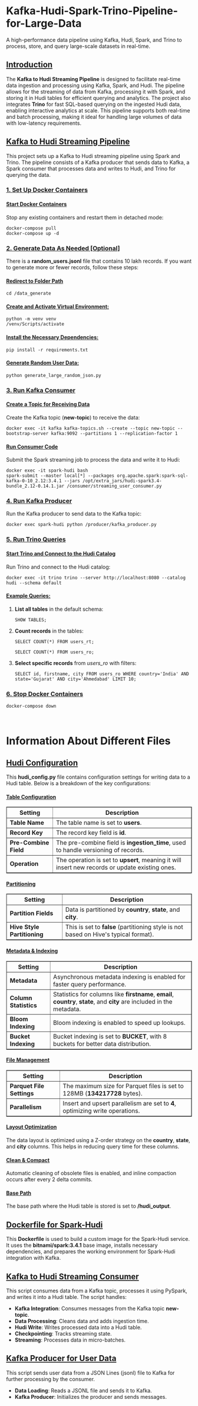 <!DOCTYPE html>
<html lang="en">
<head>
<meta charset="UTF-8">
<meta name="viewport" content="width=device-width, initial-scale=1.0">
</head>
<body>
<h1><b>Kafka-Hudi-Spark-Trino-Pipeline-for-Large-Data</b></h1>
<p>A high-performance data pipeline using Kafka, Hudi, Spark, and Trino to process, store, and query large-scale datasets in real-time.</p>

<h2><u>Introduction</u></h2>
<p>The <b>Kafka to Hudi Streaming Pipeline</b> is designed to facilitate real-time data ingestion and processing using Kafka, Spark, and Hudi. The pipeline allows for the streaming of data from Kafka, processing it with Spark, and storing it in Hudi tables for efficient querying and analytics. The project also integrates <b>Trino</b> for fast SQL-based querying on the ingested Hudi data, enabling interactive analytics at scale. This pipeline supports both real-time and batch processing, making it ideal for handling large volumes of data with low-latency requirements.</p>

<h2><u>Kafka to Hudi Streaming Pipeline</u></h2>
<p>This project sets up a Kafka to Hudi streaming pipeline using Spark and Trino. The pipeline consists of a Kafka producer that sends data to Kafka, a Spark consumer that processes data and writes to Hudi, and Trino for querying the data.</p>

<h3><u>1. Set Up Docker Containers</u></h3>
<h4><u>Start Docker Containers</u></h4>
<p>Stop any existing containers and restart them in detached mode:</p>
<pre><code>docker-compose pull
docker-compose up -d</code></pre>

<h3><u>2. Generate Data As Needed [Optional]</u></h3>
<p>There is a <b>random_users.jsonl</b> file that contains 10 lakh records. If you want to generate more or fewer records, follow these steps:</p>

<h4><u>Redirect to Folder Path</u></h4>
<pre><code>cd /data_generate</code></pre>

<h4><u>Create and Activate Virtual Environment:</u></h4>
<pre><code>python -m venv venv
/venv/Scripts/activate</code></pre>

<h4><u>Install the Necessary Dependencies:</u></h4>
<pre><code>pip install -r requirements.txt</code></pre>

<h4><u>Generate Random User Data:</u></h4>
<pre><code>python generate_large_random_json.py</code></pre>

<h3><u>3. Run Kafka Consumer</u></h3>
<h4><u>Create a Topic for Receiving Data</u></h4>
<p>Create the Kafka topic (<b>new-topic</b>) to receive the data:</p>
<pre><code>docker exec -it kafka kafka-topics.sh --create --topic new-topic --bootstrap-server kafka:9092 --partitions 1 --replication-factor 1</code></pre>

<h4><u>Run Consumer Code</u></h4>
<p>Submit the Spark streaming job to process the data and write it to Hudi:</p>
<pre><code>docker exec -it spark-hudi bash
spark-submit --master local[*] --packages org.apache.spark:spark-sql-kafka-0-10_2.12:3.4.1 --jars /opt/extra_jars/hudi-spark3.4-bundle_2.12-0.14.1.jar /consumer/streaming_user_consumer.py</code></pre>

<h3><u>4. Run Kafka Producer</u></h3>
<p>Run the Kafka producer to send data to the Kafka topic:</p>
<pre><code>docker exec spark-hudi python /producer/kafka_producer.py</code></pre>

<h3><u>5. Run Trino Queries</u></h3>
<h4><u>Start Trino and Connect to the Hudi Catalog</u></h4>
<p>Run Trino and connect to the Hudi catalog:</p>
<pre><code>docker exec -it trino trino --server http://localhost:8080 --catalog hudi --schema default</code></pre>

<h4><u>Example Queries:</u></h4>
<ol>
<li><b>List all tables</b> in the default schema:
<pre><code>SHOW TABLES;</code></pre>
</li>
<li><b>Count records</b> in the tables:
<pre><code>SELECT COUNT(*) FROM users_rt;</code></pre>
<pre><code>SELECT COUNT(*) FROM users_ro;</code></pre>
</li>
<li><b>Select specific records</b> from <i>users_ro</i> with filters:
<pre><code>SELECT id, firstname, city FROM users_ro WHERE country='India' AND state='Gujarat' AND city='Ahmedabad' LIMIT 10;</code></pre>
</li>
</ol>

<h3><u>6. Stop Docker Containers</u></h3>
<pre><code>docker-compose down</code></pre>
<br>
<h1>Information About Different Files</h1>
<h2><u>Hudi Configuration</u></h2>

<p>This <b>hudi_config.py</b> file contains configuration settings for writing data to a Hudi table. Below is a breakdown of the key configurations:</p>

<h4><u>Table Configuration</u></h4>
<table border="1">
<tr>
<th><b>Setting</b></th>
<th><b>Description</b></th>
</tr>
<tr>
<td><b>Table Name</b></td>
<td>The table name is set to <b>users</b>.</td>
</tr>
<tr>
<td><b>Record Key</b></td>
<td>The record key field is <b>id</b>.</td>
</tr>
<tr>
<td><b>Pre-Combine Field</b></td>
<td>The pre-combine field is <b>ingestion_time</b>, used to handle versioning of records.</td>
</tr>
<tr>
<td><b>Operation</b></td>
<td>The operation is set to <b>upsert</b>, meaning it will insert new records or update existing ones.</td>
</tr>
</table>

<h4><u>Partitioning</u></h4>
<table border="1">
<tr>
<th><b>Setting</b></th>
<th><b>Description</b></th>
</tr>
<tr>
<td><b>Partition Fields</b></td>
<td>Data is partitioned by <b>country</b>, <b>state</b>, and <b>city</b>.</td>
</tr>
<tr>
<td><b>Hive Style Partitioning</b></td>
<td>This is set to <b>false</b> (partitioning style is not based on Hive's typical format).</td>
</tr>
</table>

<h4><u>Metadata & Indexing</u></h4>
<table border="1">
<tr>
<th><b>Setting</b></th>
<th><b>Description</b></th>
</tr>
<tr>
<td><b>Metadata</b></td>
<td>Asynchronous metadata indexing is enabled for faster query performance.</td>
</tr>
<tr>
<td><b>Column Statistics</b></td>
<td>Statistics for columns like <b>firstname</b>, <b>email</b>, <b>country</b>, <b>state</b>, and <b>city</b> are included in the metadata.</td>
</tr>
<tr>
<td><b>Bloom Indexing</b></td>
<td>Bloom indexing is enabled to speed up lookups.</td>
</tr>
<tr>
<td><b>Bucket Indexing</b></td>
<td>Bucket indexing is set to <b>BUCKET</b>, with 8 buckets for better data distribution.</td>
</tr>
</table>

<h4><u>File Management</u></h4>
<table border="1">
<tr>
<th><b>Setting</b></th>
<th><b>Description</b></th>
</tr>
<tr>
<td><b>Parquet File Settings</b></td>
<td>The maximum size for Parquet files is set to 128MB (<b>134217728</b> bytes).</td>
</tr>
<tr>
<td><b>Parallelism</b></td>
<td>Insert and upsert parallelism are set to <b>4</b>, optimizing write operations.</td>
</tr>
</table>

<h4><u>Layout Optimization</u></h4>
<p>The data layout is optimized using a Z-order strategy on the <b>country</b>, <b>state</b>, and <b>city</b> columns. This helps in reducing query time for these columns.</p>

<h4><u>Clean & Compact</u></h4>
<p>Automatic cleaning of obsolete files is enabled, and inline compaction occurs after every 2 delta commits.</p>

<h4><u>Base Path</u></h4>
<p>The base path where the Hudi table is stored is set to <b>/hudi_output</b>.</p>

<h2><u>Dockerfile for Spark-Hudi</u></h2>
<p>This <b>Dockerfile</b> is used to build a custom image for the Spark-Hudi service. It uses the <b>bitnami/spark:3.4.1</b> base image, installs necessary dependencies, and prepares the working environment for Spark-Hudi integration with Kafka.</p>

<h2><u>Kafka to Hudi Streaming Consumer</u></h2>
<p>This script consumes data from a Kafka topic, processes it using PySpark, and writes it into a Hudi table. The script handles:</p>
<ul>
<li><b>Kafka Integration</b>: Consumes messages from the Kafka topic <b>new-topic</b>.</li>
<li><b>Data Processing</b>: Cleans data and adds ingestion time.</li>
<li><b>Hudi Write</b>: Writes processed data into a Hudi table.</li>
<li><b>Checkpointing</b>: Tracks streaming state.</li>
<li><b>Streaming</b>: Processes data in micro-batches.</li>
</ul>

<h2><u>Kafka Producer for User Data</u></h2>
<p>This script sends user data from a JSON Lines (jsonl) file to Kafka for further processing by the consumer.</p>
<ul>
<li><b>Data Loading</b>: Reads a JSONL file and sends it to Kafka.</li>
<li><b>Kafka Producer</b>: Initializes the producer and sends messages.</li>
</ul>
</body>
</html>
